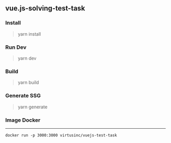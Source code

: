 ## vue.js-solving-test-task

### Install
> yarn install

### Run Dev
> yarn dev

### Build
> yarn build

### Generate SSG
> yarn generate

### Image Docker

---

```
docker run -p 3000:3000 virtusinc/vuejs-test-task
```

